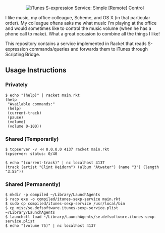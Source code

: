 <p align="center">
  <img src="https://raw.github.com/qerub/itunes-sexp-service/master/misc/logo.png" alt="iTunes S-expression Service: Simple [Remote] Control"/>
</p>

I like music, my office colleague, Scheme, and OS X (in that particular order).
My colleague oftens asks me what music I'm playing at the office and would
sometimes like to control the music volume (when he has a phone call to make).
What a great occasion to combine all the things I like!

This repository contains a service implemented in Racket that reads S-expression
commands/queries and forwards them to iTunes through Scripting Bridge.

## Usage Instructions

### Privately

```
$ echo "(help)" | racket main.rkt
(help
 "Available commands:"
 (help)
 (current-track)
 (pause)
 (volume)
 (volume 0-100))
```

### Shared (Temporarily)

```
$ tcpserver -v -H 0.0.0.0 4137 racket main.rkt
tcpserver: status: 0/40
```

```
$ echo "(current-track)" | nc localhost 4137
(track (artist "Clint Heidorn") (album "Atwater") (name "3") (length "3:55"))
```

### Shared (Permanently)

```
$ mkdir -p compiled ~/Library/LaunchAgents
$ raco exe -o compiled/itunes-sexp-service main.rkt
$ sudo cp compiled/itunes-sexp-service /usr/local/bin
$ cp misc/se.defsoftware.itunes-sexp-service.plist ~/Library/LaunchAgents
$ launchctl load ~/Library/LaunchAgents/se.defsoftware.itunes-sexp-service.plist
$ echo "(volume 75)" | nc localhost 4137
```
